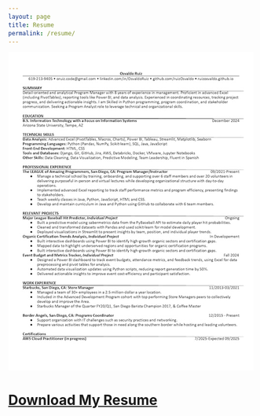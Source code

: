 ```yaml
---
layout: page
title: Resume
permalink: /resume/
---
```

![resume](./Osvaldo%20Ruiz%20Resume%20Image.jpg)
# [Download My Resume](./Osvaldo%20Ruiz%20Resume.pdf)

